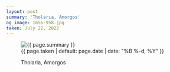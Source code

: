 ```yaml
---
layout: post
summary: 'Tholaria, Amorgos'
og_image: 1656-958.jpg
taken: July 22, 2022
---
```


<figure class="post">
<img alt="{{ page.summary }}" sizes="(min-width: 700px) 50vw, calc(100vw - 2rem)" src="{{ site.assets_url }}/1656-479.jpg" srcset="{{ site.assets_url }}/1656-239.jpg 239w, {{ site.assets_url }}/1656-479.jpg 479w, {{ site.assets_url }}/1656-718.jpg 718w, {{ site.assets_url }}/1656-958.jpg 958w"/>
<figcaption>
<time>{{ page.taken | default: page.date | date: "%B %-d, %Y" }}</time>
<p>Tholaria, Amorgos</p>
</figcaption>
</figure>
